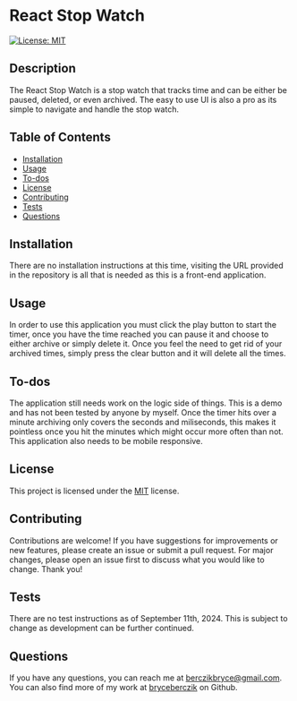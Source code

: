 
# React Stop Watch

[![License: MIT](https://img.shields.io/badge/License-MIT-yellow.svg)](https://opensource.org/licenses/MIT)

## Description
The React Stop Watch is a stop watch that tracks time and can be either be paused, deleted, or even archived. The easy to use UI is also a pro as its simple to navigate and handle the stop watch.

## Table of Contents
- [Installation](#installation)
- [Usage](#usage)
- [To-dos](#to-dos)
- [License](#license)
- [Contributing](#contributing)
- [Tests](#tests)
- [Questions](#questions)

## Installation
There are no installation instructions at this time, visiting the URL provided in the repository is all that is needed as this is a front-end application.

## Usage
In order to use this application you must click the play button to start the timer, once you have the time reached you can pause it and choose to either archive or simply delete it. Once you feel the need to get rid of your archived times, simply press the clear button and it will delete all the times.

## To-dos
The application still needs work on the logic side of things. This is a demo and has not been tested by anyone by myself. Once the timer hits over a minute archiving only covers the seconds and miliseconds, this makes it pointless once you hit the minutes which might occur more often than not. This application also needs to be mobile responsive.

## License
This project is licensed under the [MIT](https://opensource.org/licenses/MIT) license.

## Contributing
Contributions are welcome! If you have suggestions for improvements or new features, please create an issue or submit a pull request. For major changes, please open an issue first to discuss what you would like to change. Thank you!

## Tests
There are no test instructions as of September 11th, 2024. This is subject to change as development can be further continued.

## Questions
If you have any questions, you can reach me at [berczikbryce@gmail.com](mailto:berczikbryce@gmail.com). You can also find more of my work at [bryceberczik](https://github.com/bryceberczik) on Github.
